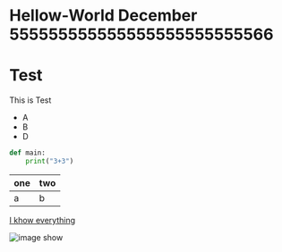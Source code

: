 # Hellow-World December 555555555555555555555555566

# Test 

This is Test

- A
- B
- D

```python
def main:
    print("3+3")
```


|one|two|
|---|---|
|a  |b  |

[I khow everything](https://www.google.co.th)

![image show](http://wallpaper-gallery.net/images/image/image-17.png)
